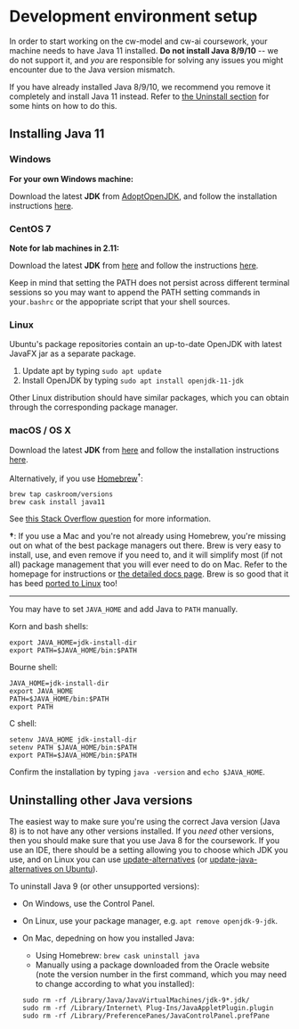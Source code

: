# Development environment setup

In order to start working on the cw-model and cw-ai coursework,
your machine needs to have Java 11 installed. **Do not install Java
8/9/10** -- we do not support it, and _you_ are responsible for solving any issues
you might encounter due to the Java version mismatch.

If you have already installed Java 8/9/10, we recommend you remove it completely and
install Java 11 instead. Refer to [the Uninstall section](#uninstalling-other-java-versions)
for some hints on how to do this.


## Installing Java 11

### Windows

**For your own Windows machine:**

Download the latest **JDK** from
[AdoptOpenJDK](https://adoptopenjdk.net/installation.html?variant=openjdk11&jvmVariant=hotspot#x64_win-jdk), and follow the installation instructions [here](https://adoptopenjdk.net/installation.html?variant=openjdk11&jvmVariant=hotspot#x64_win-jdk).

### CentOS 7

**Note for lab machines in 2.11:**

Download the latest **JDK** from [here](https://adoptopenjdk.net/releases.html?variant=openjdk11&jvmVariant=hotspot#x64_linux) and follow the instructions [here](https://adoptopenjdk.net/installation.html?variant=openjdk11&jvmVariant=hotspot#x64_linux-jdk).

Keep in mind that setting the PATH does not persist across different terminal sessions so you may want to append the PATH setting commands in your`.bashrc` or the appopriate script that your shell sources.

### Linux

Ubuntu's package repositories contain an up-to-date OpenJDK with latest
JavaFX jar as a separate package.

 1. Update apt by typing `sudo apt update`
 2. Install OpenJDK by typing `sudo apt install openjdk-11-jdk`

Other Linux distribution should have similar packages, which you can obtain
through the corresponding package manager.

### macOS / OS X

Download the latest **JDK** from
[here](https://adoptopenjdk.net/releases.html?variant=openjdk11&jvmVariant=hotspot#x64_mac) and follow the installation instructions [here](https://adoptopenjdk.net/installation.html?variant=openjdk11&jvmVariant=hotspot#x64_mac-jdk).

Alternatively, if you use [Homebrew](https://brew.sh/)<sup>†</sup>:

    brew tap caskroom/versions
    brew cask install java11

See [this Stack Overflow
question](https://stackoverflow.com/questions/52524112/how-do-i-install-java-on-mac-osx-allowing-version-switching)
for more information.

**†**: If you use a Mac and you're not already using Homebrew, you're missing
out on what of the best package managers out there. Brew is very easy to
install, use, and even remove if you need to, and it will simplify most (if not
all) package management that you will ever need to do on Mac. Refer to the
homepage for instructions or [the detailed docs
page](https://docs.brew.sh/Installation.html). Brew is so good that it has beed
[ported to Linux](http://linuxbrew.sh/) too!


----

You may have to set `JAVA_HOME` and add Java to `PATH` manually.

Korn and bash shells:

    export JAVA_HOME=jdk-install-dir
    export PATH=$JAVA_HOME/bin:$PATH

Bourne shell:

    JAVA_HOME=jdk-install-dir
    export JAVA_HOME
    PATH=$JAVA_HOME/bin:$PATH
    export PATH

C shell:

    setenv JAVA_HOME jdk-install-dir
    setenv PATH $JAVA_HOME/bin:$PATH
    export PATH=$JAVA_HOME/bin:$PATH

Confirm the installation by typing `java -version` and `echo $JAVA_HOME`.

## Uninstalling other Java versions

The easiest way to make sure you're using the correct Java version (Java 8) is
to not have any other versions installed. If you _need_ other versions, then you
should make sure that you use Java 8 for the coursework. If you use an IDE,
there should be a setting allowing you to choose which JDK you use, and on Linux
you can use
[update-alternatives](https://linux.die.net/man/8/update-alternatives) (or
[update-java-alternatives on Ubuntu](https://askubuntu.com/questions/315646/update-java-alternatives-vs-update-alternatives-config-java)).

To uninstall Java 9 (or other unsupported versions):

* On Windows, use the Control Panel.
* On Linux, use your package manager, e.g. `apt remove openjdk-9-jdk`.
* On Mac, depedning on how you installed Java:
  - Using Homebrew: `brew cask uninstall java`
  - Manually using a package downloaded from the Oracle website (note the
  version number in the first command, which you may need to change according to
  what you installed):

  ```
  sudo rm -rf /Library/Java/JavaVirtualMachines/jdk-9*.jdk/
  sudo rm -rf /Library/Internet\ Plug-Ins/JavaAppletPlugin.plugin
  sudo rm -rf /Library/PreferencePanes/JavaControlPanel.prefPane
  ```

